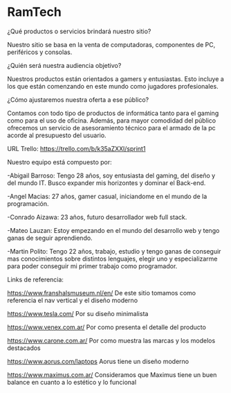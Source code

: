 # RamTech

¿Qué productos o servicios brindará nuestro sitio?

Nuestro sitio se basa en la venta de computadoras, componentes de PC, periféricos y consolas.

¿Quién será nuestra audiencia objetivo?

Nuestros productos están orientados a gamers y entusiastas. Esto incluye a los que están comenzando en este mundo como jugadores profesionales.

¿Cómo ajustaremos nuestra oferta a ese público?

Contamos con todo tipo de productos de informática tanto para el gaming como para el uso de oficina. Además, para mayor comodidad del público ofrecemos un servicio de asesoramiento técnico para el armado de la pc acorde al presupuesto del usuario. 

URL Trello: https://trello.com/b/k35aZXXl/sprint1

Nuestro equipo está compuesto por:

-Abigail Barroso: Tengo 28 años, soy entusiasta del gaming, del diseño y del mundo IT. Busco expander mis horizontes y dominar el Back-end.

-Angel Macias: 27 años, gamer casual, iniciandome en el mundo de la programación.

-Conrado Aizawa: 23 años, futuro desarrollador web full stack.

-Mateo Lauzan: Estoy empezando en el mundo del desarrollo web y tengo ganas de seguir aprendiendo. 

-Martin Polito: Tengo 22 años, trabajo, estudio y tengo ganas de conseguir mas conocimientos sobre distintos lenguajes, elegir uno y especializarme para poder conseguir mi primer trabajo como programador.

Links de referencia:

https://www.franshalsmuseum.nl/en/
De este sitio tomamos como referencia el nav vertical y el diseño moderno

https://www.tesla.com/
Por su diseño minimalista

https://www.venex.com.ar/
Por como presenta el detalle del producto

https://www.carone.com.ar/
Por como muestra las marcas y los modelos destacados

https://www.aorus.com/laptops
Aorus tiene un diseño moderno 

https://www.maximus.com.ar/
Consideramos que Maximus tiene un buen balance en cuanto a lo estético y lo funcional
